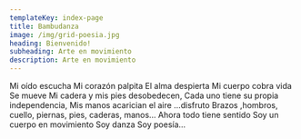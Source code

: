 ```yaml
---
templateKey: index-page
title: Bambudanza
image: /img/grid-poesia.jpg
heading: Bienvenido!
subheading: Arte en movimiento
description: Arte en movimiento
---
```


Mi oído escucha
Mi corazón palpita
El alma despierta
Mi cuerpo cobra vida
Se mueve
Mi cadera y mis pies desobedecen,
Cada uno tiene su propia independencia,
Mis manos acarician el aire …disfruto
Brazos ,hombros, cuello, piernas, pies, caderas, manos…
Ahora todo tiene sentido
Soy un cuerpo en movimiento
Soy danza
Soy poesía…
